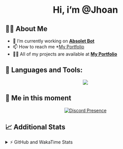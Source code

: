 <h1 align="center">Hi, i’m @Jhoan</h1>

## 🙋‍♂️ About Me

- 🔭 I’m currently working on **[Absolet Bot](https://strider.cloud)**
- 📫 How to reach me *[My Portfolio](https://jhoan.me/contact)
- 👨‍💻 All of my projects are available at **[My Portfolio](https://jhoan.me)**

## 🚀 Languages and Tools:
<p align="center">
  <a href="https://skillicons.dev">
    <img src="https://skillicons.dev/icons?i=js,ts,html,css,bootstrap,nodejs,express,vscode,neovim,vim,atom,cloudflare,git,github,discord,bots,linux,mongodb,nginx,redis,wordpress,heroku&perline=11" />
  </a>
</p>
  
## 👤 Me in this moment
<p align="center">
    <a href="https://discord.com/users/612460795124776960" target="_blank" rel="nofollow">
        <img src="https://lanyard-profile-readme.vercel.app/api/612460795124776960?idleMessage=Probably%20coding%20Absolet..." alt="Discord Presence" align="center">
    </a>
</p>

## 📈 Additional Stats
<details>
    <summary>⚡ GitHub and WakaTime Stats</summary>
    <br/>

<!--START_SECTION:waka-->
![Code Time](http://img.shields.io/badge/Code%20Time-470%20hrs%2034%20mins-blue)

**🐱 My GitHub Data** 

> 🏆 998 Contributions in the Year 2022
 > 
> 📦 168.2 kB Used in GitHub's Storage 
 > 
> 💼 Opted to Hire
 > 
> 📜 4 Public Repositories 
 > 
> 🔑 36 Private Repositories  
 > 
**I'm an Early 🐤** 

```text
🌞 Morning    85 commits     ██░░░░░░░░░░░░░░░░░░░░░░░   10.98% 
🌆 Daytime    339 commits    ███████████░░░░░░░░░░░░░░   43.8% 
🌃 Evening    314 commits    ██████████░░░░░░░░░░░░░░░   40.57% 
🌙 Night      36 commits     █░░░░░░░░░░░░░░░░░░░░░░░░   4.65%

```
📅 **I'm Most Productive on Saturday** 

```text
Monday       115 commits    ███░░░░░░░░░░░░░░░░░░░░░░   14.86% 
Tuesday      122 commits    ████░░░░░░░░░░░░░░░░░░░░░   15.76% 
Wednesday    131 commits    ████░░░░░░░░░░░░░░░░░░░░░   16.93% 
Thursday     76 commits     ██░░░░░░░░░░░░░░░░░░░░░░░   9.82% 
Friday       113 commits    ███░░░░░░░░░░░░░░░░░░░░░░   14.6% 
Saturday     149 commits    ████░░░░░░░░░░░░░░░░░░░░░   19.25% 
Sunday       68 commits     ██░░░░░░░░░░░░░░░░░░░░░░░   8.79%

```


📊 **This Week I Spent My Time On** 

```text
⌚︎ Time Zone: America/Bogota

💬 Programming Languages: 
JavaScript               28 mins             ███████████░░░░░░░░░░░░░░   46.33% 
TypeScript               27 mins             ███████████░░░░░░░░░░░░░░   45.23% 
JSON                     5 mins              ██░░░░░░░░░░░░░░░░░░░░░░░   8.36% 
Text                     0 secs              ░░░░░░░░░░░░░░░░░░░░░░░░░   0.07%

🔥 Editors: 
VS Code                  1 hr                █████████████████████████   100.0%

🐱‍💻 Projects: 
suggester                30 mins             ████████████░░░░░░░░░░░░░   49.77% 
Absolet-Bot              16 mins             ██████░░░░░░░░░░░░░░░░░░░   27.25% 
sexbor                   9 mins              ███░░░░░░░░░░░░░░░░░░░░░░   14.97% 
bot                      4 mins              ██░░░░░░░░░░░░░░░░░░░░░░░   8.01%

💻 Operating System: 
Linux                    1 hr                █████████████████████████   100.0%

```

**I Mostly Code in JavaScript** 

```text
JavaScript               16 repos            ████████████████░░░░░░░░░   64.0% 
Java                     3 repos             ███░░░░░░░░░░░░░░░░░░░░░░   12.0% 
TypeScript               3 repos             ███░░░░░░░░░░░░░░░░░░░░░░   12.0% 
Shell                    1 repo              █░░░░░░░░░░░░░░░░░░░░░░░░   4.0% 
CSS                      1 repo              █░░░░░░░░░░░░░░░░░░░░░░░░   4.0%

```



 Last Updated on 05/11/2022 08:44:21 UTC
<!--END_SECTION:waka-->
</details>
